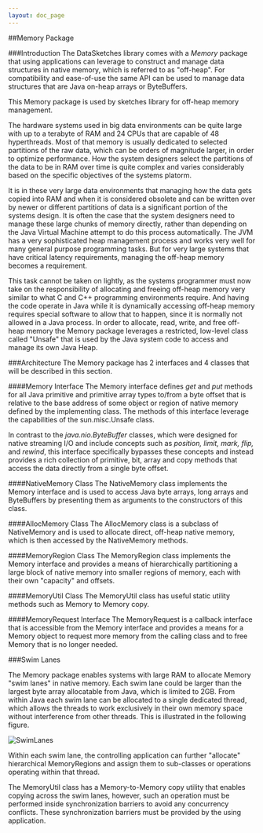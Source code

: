 ```yaml
---
layout: doc_page
---
```


##Memory Package

###Introduction
The DataSketches library comes with a <i>Memory</i> package that using applications can leverage 
to construct and manage data structures in native memory, which is referred to as "off-heap". 
For compatibility and ease-of-use the same API can be used to manage data structures that are 
Java on-heap arrays or ByteBuffers. 

This Memory package is used by sketches library for off-heap memory management. 

The hardware systems used in big data environments can be quite large with up to a terabyte 
of RAM and 24 CPUs that are capable of 48 hyperthreads. 
Most of that memory is usually dedicated to selected partitions of the raw data, which can be orders of 
magnitude larger, in order to optimize performance. 
How the system designers select the partitions of the data to be in RAM over time is quite complex 
and varies considerably based on the specific objectives of the systems platorm. 

It is in these very large data environments that managing how the data gets copied into RAM and 
when it is considered obsolete and can be written 
over by newer or different partitions of data is a significant portion of the systems design. 
It is often the case that the system designers need to manage these large chunks of memory directly, 
rather than depending on the Java Virtual Machine attempt to do this process automatically. 
The JVM has a very sophisticated heap management process and works very well for many general purpose programming tasks. 
But for very large systems that have critical latency requirements, managing the off-heap memory becomes a requirement.

This task cannot be taken on lightly, as the systems programmer must now take on the responsibility of 
allocating and freeing off-heap memory very similar to what C and C++ programming environments require. 
And having the code operate in Java while it is dynamically accessing off-heap memory requires special 
software to allow that to happen, since it is normally not allowed in a Java process.
In order to allocate, read, write, and free off-heap memory the Memory package leverages a restricted, 
low-level class called "Unsafe" that is used by the Java system code to access and manage its own Java Heap. 

###Architecture
The Memory package has 2 interfaces and 4 classes that will be described in this section.

####Memory Interface
The Memory interface defines <i>get</i> and <i>put</i> methods for all Java primitive and 
primitive array types to/from a byte offset that is relative to the base address of some 
object or region of native memory defined by the implementing class.
The methods of this interface leverage the capabilities of the sun.misc.Unsafe class.

In contrast to the <i>java.nio.ByteBuffer</i> classes, which were designed for native 
streaming I/O and include concepts such as <i>position, limit, mark, flip,</i> and <i>rewind</i>, 
this interface specifically bypasses these concepts and instead provides a rich collection of 
primitive, bit, array and copy methods that access the data directly from a single byte offset. 

####NativeMemory Class
The NativeMemory class implements the Memory interface and is used to access Java byte arrays, 
long arrays and ByteBuffers by presenting them as arguments to the constructors of this class.

####AllocMemory Class
The AllocMemory class is a subclass of NativeMemory and is used to allocate direct, off-heap native memory, which is then 
accessed by the NativeMemory methods. 

####MemoryRegion Class
The MemoryRegion class implements the Memory interface and provides a means of hierarchically partitioning a large block of native memory into 
smaller regions of memory, each with their own "capacity" and offsets. 

####MemoryUtil Class
The MemoryUtil class has useful static utility methods such as Memory to Memory copy.

####MemoryRequest Interface
The MemoryRequest is a callback interface that is accessible from the Memory interface and provides a means for a Memory object to request more memory from the calling class and to free Memory that is no longer needed. 

###Swim Lanes

The Memory package enables systems with large RAM to allocate Memory "swim lanes" in native memory. 
Each swim lane could be larger than the largest byte array allocatable from Java, which is limited to 2GB. 
From within Java each swim lane can be allocated to a single dedicated thread, 
which allows the threads to work exclusively in their own memory space without interference from other threads.
This is illustrated in the following figure.

<img class="doc-img-full" src="{{site.docs_img_dir}}SwimLanes.png" alt="SwimLanes" />

Within each swim lane, the controlling application can further "allocate" hierarchical MemoryRegions and 
assign them to sub-classes or operations operating within that thread. 

The MemoryUtil class has a Memory-to-Memory copy utility that enables copying across the swim lanes, 
however, such an operation must be performed inside synchronization barriers to avoid any concurrency conflicts.
These synchronization barriers must be provided by the using application.






